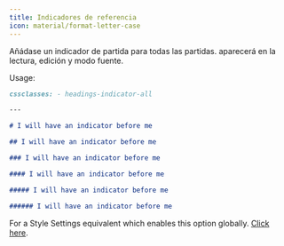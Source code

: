 ```yaml
---
title: Indicadores de referencia
icon: material/format-letter-case
---
```


Añádase un indicador de partida para todas las partidas. aparecerá en la lectura, edición
y modo fuente.

Usage:

```md
cssclasses: - headings-indicator-all

---

# I will have an indicator before me

## I will have an indicator before me

### I will have an indicator before me

#### I will have an indicator before me

##### I will have an indicator before me

###### I will have an indicator before me
```

For a Style Settings equivalent which enables this option globally. [Click here](../../Style-Settings/Editor/Typography/headings/index.md#enable-heading-indicators-globally).
